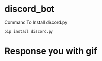 # discord_bot

<p>Command To Install discord.py</p>

``` bash
pip install discord.py
```

<h1> Response you with  gif  </h1>
